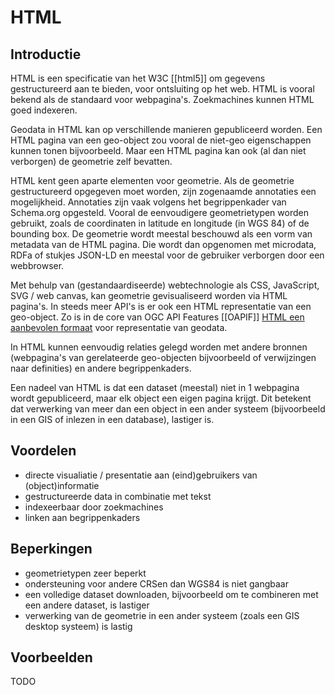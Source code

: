 # HTML
## Introductie
HTML is een specificatie van het W3C [[html5]] om gegevens gestructureerd aan te bieden, voor ontsluiting op het web. HTML is vooral bekend als de standaard voor webpagina's. Zoekmachines kunnen HTML goed indexeren.

Geodata in HTML kan op verschillende manieren gepubliceerd worden. Een HTML pagina van een geo-object zou vooral de niet-geo eigenschappen kunnen tonen bijvoorbeeld. Maar een HTML pagina kan ook (al dan niet verborgen) de geometrie zelf bevatten.

HTML kent geen aparte elementen voor geometrie. Als de geometrie gestructureerd opgegeven moet worden, zijn zogenaamde annotaties een mogelijkheid. Annotaties zijn vaak volgens het begrippenkader van Schema.org opgesteld. Vooral de eenvoudigere geometrietypen worden gebruikt, zoals de coordinaten in latitude en longitude (in WGS 84) of de bounding box. De geometrie wordt meestal beschouwd als een vorm van metadata van de HTML pagina. Die wordt dan opgenomen met microdata, RDFa of stukjes JSON-LD en meestal voor de gebruiker verborgen door een webbrowser.

Met behulp van (gestandaardiseerde) webtechnologie als CSS, JavaScript, SVG / web canvas, kan geometrie gevisualiseerd worden via HTML pagina's. In steeds meer API's is er ook een HTML representatie van een geo-object. Zo is in de core van OGC API Features [[OAPIF]] [HTML een aanbevolen formaat](http://docs.opengeospatial.org/is/17-069r3/17-069r3.html#_requirements_class_html) voor representatie van geodata.

In HTML kunnen eenvoudig relaties gelegd worden met andere bronnen (webpagina's van gerelateerde geo-objecten bijvoorbeeld of verwijzingen naar definities) en andere begrippenkaders.

Een nadeel van HTML is dat een dataset (meestal) niet in 1 webpagina wordt gepubliceerd, maar elk object een eigen pagina krijgt. Dit betekent dat verwerking van meer dan een object in een ander systeem (bijvoorbeeld in een GIS of inlezen in een database), lastiger is.

## Voordelen
- directe visualiatie / presentatie aan (eind)gebruikers van (object)informatie
- gestructureerde data in combinatie met tekst
- indexeerbaar door zoekmachines
- linken aan begrippenkaders

## Beperkingen
- geometrietypen zeer beperkt
- ondersteuning voor andere CRSen dan WGS84 is niet gangbaar
- een volledige dataset downloaden, bijvoorbeeld om te combineren met een andere dataset, is lastiger
- verwerking van de geometrie in een ander systeem (zoals een GIS desktop systeem) is lastig

## Voorbeelden
TODO
